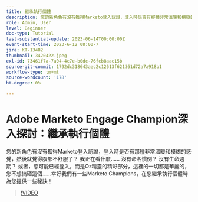 ```yaml
---
title: 繼承執行個體
description: 您的新角色有沒有獲得Marketo登入認證，登入時是否有那種非常溫暖和模糊的感覺，然後就覺得腹部不舒服了？ 我正在看什麼…… 沒有命名慣例？ 沒有生命週期？ 或者，您可能已經登入，而是Oz精靈的精彩部分，這裡的一切都是華麗的，您不想搞砸這個……幸好我們有一些Marketo Champions，在您繼承執行個體時為您提供一些秘訣！
role: Admin, User
level: Beginner
doc-type: Tutorial
last-substantial-update: 2023-06-14T00:00:00Z
event-start-time: 2023-6-12 08:00-7
jira: KT-13482
thumbnail: 3420422.jpeg
exl-id: 73461f7a-7a04-4c7e-b0dc-76fcb8aac15b
source-git-commit: 1792dc318643aec2c12613f621361d72a7a918b1
workflow-type: tm+mt
source-wordcount: '178'
ht-degree: 0%

---
```


# Adobe Marketo Engage Champion深入探討：繼承執行個體

您的新角色有沒有獲得Marketo登入認證，登入時是否有那種非常溫暖和模糊的感覺，然後就覺得腹部不舒服了？ 我正在看什麼…… 沒有命名慣例？ 沒有生命週期？ 或者，您可能已經登入，而是Oz精靈的精彩部分，這裡的一切都是華麗的，您不想搞砸這個……幸好我們有一些Marketo Champions，在您繼承執行個體時為您提供一些秘訣！

>[!VIDEO](https://video.tv.adobe.com/v/3420422/?learn=on)
